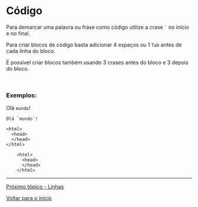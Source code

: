 # Código

Para demarcar uma palavra ou frase como código utilize a crase `` ` `` no início e no final.

Para criar blocos de código basta adicionar 4 espaços ou 1 `Tab` antes de cada linha do bloco.

É possível criar blocos também usando 3 crases antes do bloco e 3 depois do bloco.

<br>
  
### Exemplos:  

Olá `mundo`!

``Olá `mundo`! ``  


    <html>
      <head>
      </head>
    </html>

```
    <html>
      <head>
      </head>
    </html>
```


---
  
[Próximo tópico - Linhas](linhas.md)  
  
[Voltar para o início](README.md)  
